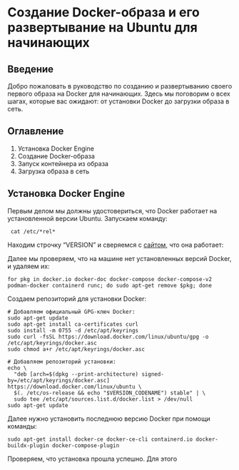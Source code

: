 # Создание Docker-образа и его развертывание на Ubuntu для начинающих
## Введение
Добро пожаловать в руководство по созданию и развертыванию своего первого образа на Docker для начинающих. Здесь мы поговорим о всех шагах, которые вас ожидают: от установки Docker до загрузки образа в сеть.
## Оглавление
1.	Установка Docker Engine
2.	Создание Docker-образа
3.	Запуск контейнера из образа
4.	Загрузка образа в сеть
## Установка Docker Engine
Первым делом мы должны удостовериться, что Docker работает на установленной версии Ubuntu. Запускаем команду:

` cat /etc/*rel*`

Находим строчку “VERSION” и сверяемся с [сайтом](https://docs.docker.com/engine/install/ubuntu/), что она работает:
 

Далее мы проверяем, что на машине нет установленных версий Docker, и удаляем их:

`for pkg in docker.io docker-doc docker-compose docker-compose-v2 podman-docker containerd runc; do sudo apt-get remove $pkg; done`

Создаем репозиторий для установки Docker:

```
# Добавляем официальный GPG-ключ Docker:
sudo apt-get update
sudo apt-get install ca-certificates curl
sudo install -m 0755 -d /etc/apt/keyrings
sudo curl -fsSL https://download.docker.com/linux/ubuntu/gpg -o /etc/apt/keyrings/docker.asc
sudo chmod a+r /etc/apt/keyrings/docker.asc

# Добавляем репозиторий установки:
echo \
  "deb [arch=$(dpkg --print-architecture) signed-by=/etc/apt/keyrings/docker.asc] https://download.docker.com/linux/ubuntu \
  $(. /etc/os-release && echo "$VERSION_CODENAME") stable" | \
  sudo tee /etc/apt/sources.list.d/docker.list > /dev/null
sudo apt-get update
```

Далее нужно установить последнюю версию Docker при помощи команды:

` sudo apt-get install docker-ce docker-ce-cli containerd.io docker-buildx-plugin docker-compose-plugin `

Проверяем, что установка прошла успешно. Для этого
